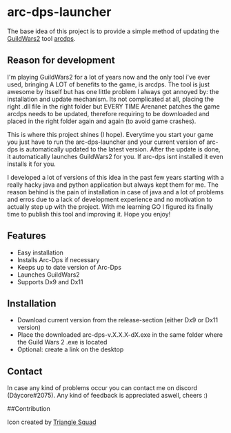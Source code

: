 # arc-dps-launcher

The base idea of this project is to provide a simple method of updating the [GuildWars2](https://www.guildwars2.com) tool [arcdps](https://www.deltaconnected.com/arcdps/).

## Reason for development

I'm playing GuildWars2 for a lot of years now and the only tool i've ever used, bringing A LOT of benefits to the game, is arcdps. The tool is just awesome by itsself but has one little problem I always got annoyed by: the installation and update mechanism. Its not complicated at all, placing the right .dll file in the right folder but EVERY TIME Arenanet patches the game arcdps needs to be updated, therefore requiring to be downloaded and placed in the right folder again and again (to avoid game crashes).

This is where this project shines (I hope). Everytime you start your game you just have to run the arc-dps-launcher and your current version of arc-dps is automatically updated to the latest version. After the update is done, it automatically launches GuildWars2 for you. If arc-dps isnt installed it even installs it for you.

I developed a lot of versions of this idea in the past few years starting with a really hacky java and python application but always kept them for me. The reason behind is the pain of installation in case of java and a lot of problems and erros due to a lack of development experience and no motivation to actually step up with the project. With me learning GO I figured its finally time to publish this tool and improving it. Hope you enjoy!

## Features

* Easy installation
* Installs Arc-Dps if necessary
* Keeps up to date version of Arc-Dps
* Launches GuildWars2
* Supports Dx9 and Dx11

## Installation

* Download current version from the release-section (either Dx9 or Dx11 version)
* Place the downloaded arc-dps-v.X.X.X-dX.exe in the same folder where the Guild Wars 2 .exe is located
* Optional: create a link on the desktop

## Contact

In case any kind of problems occur you can contact me on discord (Dâycore#2075). Any kind of feedback is appreciated aswell, cheers :)

##Contribution

Icon created by [Triangle Squad](https://www.flaticon.com/free-icons/rocket)
